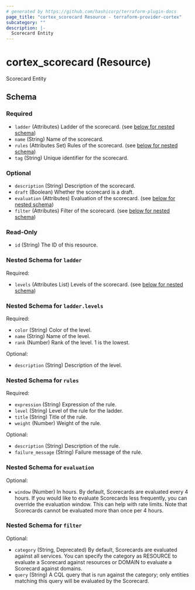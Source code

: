 ```yaml
---
# generated by https://github.com/hashicorp/terraform-plugin-docs
page_title: "cortex_scorecard Resource - terraform-provider-cortex"
subcategory: ""
description: |-
  Scorecard Entity
---
```


# cortex_scorecard (Resource)

Scorecard Entity



<!-- schema generated by tfplugindocs -->
## Schema

### Required

- `ladder` (Attributes) Ladder of the scorecard. (see [below for nested schema](#nestedatt--ladder))
- `name` (String) Name of the scorecard.
- `rules` (Attributes Set) Rules of the scorecard. (see [below for nested schema](#nestedatt--rules))
- `tag` (String) Unique identifier for the scorecard.

### Optional

- `description` (String) Description of the scorecard.
- `draft` (Boolean) Whether the scorecard is a draft.
- `evaluation` (Attributes) Evaluation of the scorecard. (see [below for nested schema](#nestedatt--evaluation))
- `filter` (Attributes) Filter of the scorecard. (see [below for nested schema](#nestedatt--filter))

### Read-Only

- `id` (String) The ID of this resource.

<a id="nestedatt--ladder"></a>
### Nested Schema for `ladder`

Required:

- `levels` (Attributes List) Levels of the scorecard. (see [below for nested schema](#nestedatt--ladder--levels))

<a id="nestedatt--ladder--levels"></a>
### Nested Schema for `ladder.levels`

Required:

- `color` (String) Color of the level.
- `name` (String) Name of the level.
- `rank` (Number) Rank of the level. 1 is the lowest.

Optional:

- `description` (String) Description of the level.



<a id="nestedatt--rules"></a>
### Nested Schema for `rules`

Required:

- `expression` (String) Expression of the rule.
- `level` (String) Level of the rule for the ladder.
- `title` (String) Title of the rule.
- `weight` (Number) Weight of the rule.

Optional:

- `description` (String) Description of the rule.
- `failure_message` (String) Failure message of the rule.


<a id="nestedatt--evaluation"></a>
### Nested Schema for `evaluation`

Optional:

- `window` (Number) In hours. By default, Scorecards are evaluated every 4 hours. If you would like to evaluate Scorecards less frequently, you can override the evaluation window. This can help with rate limits. Note that Scorecards cannot be evaluated more than once per 4 hours.


<a id="nestedatt--filter"></a>
### Nested Schema for `filter`

Optional:

- `category` (String, Deprecated) By default, Scorecards are evaluated against all services. You can specify the category as RESOURCE to evaluate a Scorecard against resources or DOMAIN to evaluate a Scorecard against domains.
- `query` (String) A CQL query that is run against the category; only entities matching this query will be evaluated by the Scorecard.
